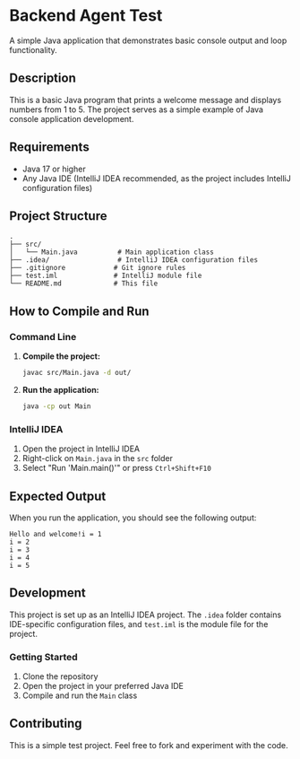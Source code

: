 # Backend Agent Test

A simple Java application that demonstrates basic console output and loop functionality.

## Description

This is a basic Java program that prints a welcome message and displays numbers from 1 to 5. The project serves as a simple example of Java console application development.

## Requirements

- Java 17 or higher
- Any Java IDE (IntelliJ IDEA recommended, as the project includes IntelliJ configuration files)

## Project Structure

```
.
├── src/
│   └── Main.java          # Main application class
├── .idea/                 # IntelliJ IDEA configuration files
├── .gitignore            # Git ignore rules
├── test.iml              # IntelliJ module file
└── README.md             # This file
```

## How to Compile and Run

### Command Line

1. **Compile the project:**
   ```bash
   javac src/Main.java -d out/
   ```

2. **Run the application:**
   ```bash
   java -cp out Main
   ```

### IntelliJ IDEA

1. Open the project in IntelliJ IDEA
2. Right-click on `Main.java` in the `src` folder
3. Select "Run 'Main.main()'" or press `Ctrl+Shift+F10`

## Expected Output

When you run the application, you should see the following output:

```
Hello and welcome!i = 1
i = 2
i = 3
i = 4
i = 5
```

## Development

This project is set up as an IntelliJ IDEA project. The `.idea` folder contains IDE-specific configuration files, and `test.iml` is the module file for the project.

### Getting Started

1. Clone the repository
2. Open the project in your preferred Java IDE
3. Compile and run the `Main` class

## Contributing

This is a simple test project. Feel free to fork and experiment with the code.